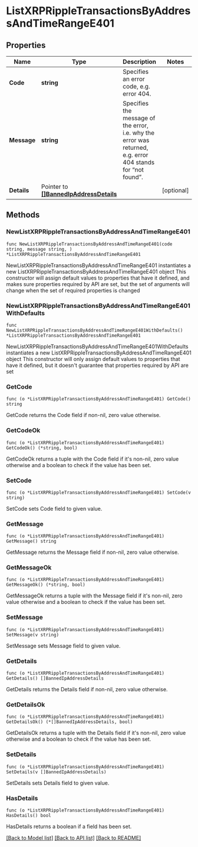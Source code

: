 # ListXRPRippleTransactionsByAddressAndTimeRangeE401

## Properties

Name | Type | Description | Notes
------------ | ------------- | ------------- | -------------
**Code** | **string** | Specifies an error code, e.g. error 404. | 
**Message** | **string** | Specifies the message of the error, i.e. why the error was returned, e.g. error 404 stands for “not found”. | 
**Details** | Pointer to [**[]BannedIpAddressDetails**](BannedIpAddressDetails.md) |  | [optional] 

## Methods

### NewListXRPRippleTransactionsByAddressAndTimeRangeE401

`func NewListXRPRippleTransactionsByAddressAndTimeRangeE401(code string, message string, ) *ListXRPRippleTransactionsByAddressAndTimeRangeE401`

NewListXRPRippleTransactionsByAddressAndTimeRangeE401 instantiates a new ListXRPRippleTransactionsByAddressAndTimeRangeE401 object
This constructor will assign default values to properties that have it defined,
and makes sure properties required by API are set, but the set of arguments
will change when the set of required properties is changed

### NewListXRPRippleTransactionsByAddressAndTimeRangeE401WithDefaults

`func NewListXRPRippleTransactionsByAddressAndTimeRangeE401WithDefaults() *ListXRPRippleTransactionsByAddressAndTimeRangeE401`

NewListXRPRippleTransactionsByAddressAndTimeRangeE401WithDefaults instantiates a new ListXRPRippleTransactionsByAddressAndTimeRangeE401 object
This constructor will only assign default values to properties that have it defined,
but it doesn't guarantee that properties required by API are set

### GetCode

`func (o *ListXRPRippleTransactionsByAddressAndTimeRangeE401) GetCode() string`

GetCode returns the Code field if non-nil, zero value otherwise.

### GetCodeOk

`func (o *ListXRPRippleTransactionsByAddressAndTimeRangeE401) GetCodeOk() (*string, bool)`

GetCodeOk returns a tuple with the Code field if it's non-nil, zero value otherwise
and a boolean to check if the value has been set.

### SetCode

`func (o *ListXRPRippleTransactionsByAddressAndTimeRangeE401) SetCode(v string)`

SetCode sets Code field to given value.


### GetMessage

`func (o *ListXRPRippleTransactionsByAddressAndTimeRangeE401) GetMessage() string`

GetMessage returns the Message field if non-nil, zero value otherwise.

### GetMessageOk

`func (o *ListXRPRippleTransactionsByAddressAndTimeRangeE401) GetMessageOk() (*string, bool)`

GetMessageOk returns a tuple with the Message field if it's non-nil, zero value otherwise
and a boolean to check if the value has been set.

### SetMessage

`func (o *ListXRPRippleTransactionsByAddressAndTimeRangeE401) SetMessage(v string)`

SetMessage sets Message field to given value.


### GetDetails

`func (o *ListXRPRippleTransactionsByAddressAndTimeRangeE401) GetDetails() []BannedIpAddressDetails`

GetDetails returns the Details field if non-nil, zero value otherwise.

### GetDetailsOk

`func (o *ListXRPRippleTransactionsByAddressAndTimeRangeE401) GetDetailsOk() (*[]BannedIpAddressDetails, bool)`

GetDetailsOk returns a tuple with the Details field if it's non-nil, zero value otherwise
and a boolean to check if the value has been set.

### SetDetails

`func (o *ListXRPRippleTransactionsByAddressAndTimeRangeE401) SetDetails(v []BannedIpAddressDetails)`

SetDetails sets Details field to given value.

### HasDetails

`func (o *ListXRPRippleTransactionsByAddressAndTimeRangeE401) HasDetails() bool`

HasDetails returns a boolean if a field has been set.


[[Back to Model list]](../README.md#documentation-for-models) [[Back to API list]](../README.md#documentation-for-api-endpoints) [[Back to README]](../README.md)


